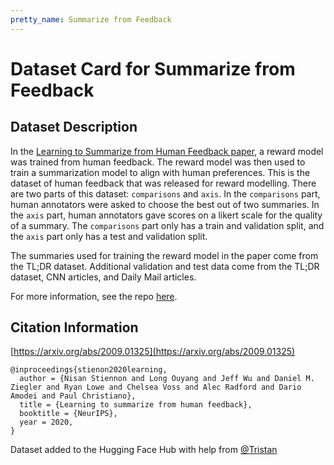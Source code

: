 ```yaml
---
pretty_name: Summarize from Feedback
---
```

# Dataset Card for Summarize from Feedback
## Dataset Description


In the [Learning to Summarize from Human Feedback paper](https://arxiv.org/abs/2009.01325), a reward model was trained from human feedback.
The reward model was then used to train a summarization model to align with human preferences. This is the dataset of human feedback that was released for reward modelling.
There are two parts of this dataset: `comparisons` and `axis`. In the `comparisons` part, human annotators were asked to choose the best out of two summaries.
In the `axis` part, human annotators gave scores on a likert scale for the quality of a summary.
The `comparisons` part only has a train and validation split, and the `axis` part only has a test and validation split.

The summaries used for training the reward model in the paper come from the TL;DR dataset.
Additional validation and test data come from the TL;DR dataset, CNN articles, and Daily Mail articles.

For more information, see the repo [here](https://github.com/openai/summarize-from-feedback#human-feedback-data).

## Citation Information

[https://arxiv.org/abs/2009.01325](https://arxiv.org/abs/2009.01325)

```
@inproceedings{stienon2020learning,
  author = {Nisan Stiennon and Long Ouyang and Jeff Wu and Daniel M. Ziegler and Ryan Lowe and Chelsea Voss and Alec Radford and Dario Amodei and Paul Christiano},
  title = {Learning to summarize from human feedback},
  booktitle = {NeurIPS},
  year = 2020,
}
```

Dataset added to the Hugging Face Hub with help from [@Tristan](https://huggingface.co/Tristan)